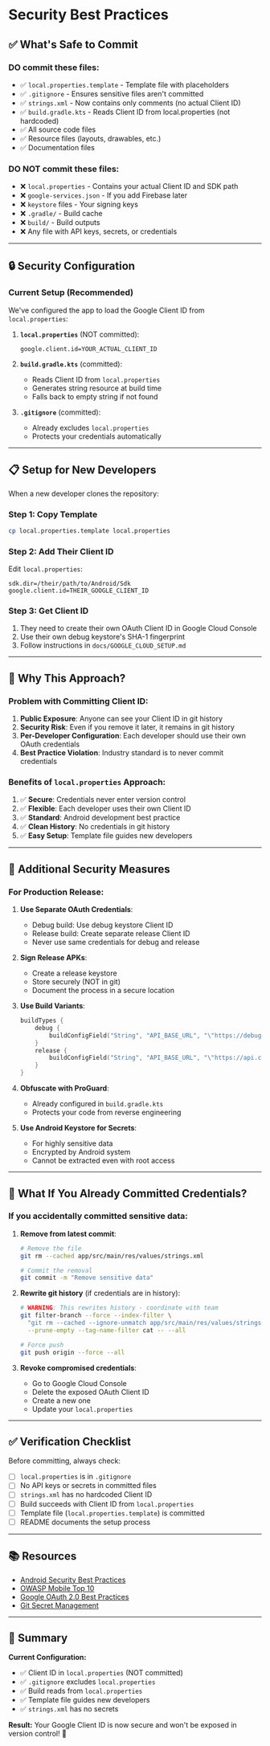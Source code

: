 # Security Best Practices

## ✅ What's Safe to Commit

### **DO commit these files:**
- ✅ `local.properties.template` - Template file with placeholders
- ✅ `.gitignore` - Ensures sensitive files aren't committed
- ✅ `strings.xml` - Now contains only comments (no actual Client ID)
- ✅ `build.gradle.kts` - Reads Client ID from local.properties (not hardcoded)
- ✅ All source code files
- ✅ Resource files (layouts, drawables, etc.)
- ✅ Documentation files

### **DO NOT commit these files:**
- ❌ `local.properties` - Contains your actual Client ID and SDK path
- ❌ `google-services.json` - If you add Firebase later
- ❌ `keystore` files - Your signing keys
- ❌ `.gradle/` - Build cache
- ❌ `build/` - Build outputs
- ❌ Any file with API keys, secrets, or credentials

---

## 🔒 Security Configuration

### **Current Setup (Recommended)**

We've configured the app to load the Google Client ID from `local.properties`:

1. **`local.properties`** (NOT committed):
   ```properties
   google.client.id=YOUR_ACTUAL_CLIENT_ID
   ```

2. **`build.gradle.kts`** (committed):
   - Reads Client ID from `local.properties`
   - Generates string resource at build time
   - Falls back to empty string if not found

3. **`.gitignore`** (committed):
   - Already excludes `local.properties`
   - Protects your credentials automatically

---

## 📋 Setup for New Developers

When a new developer clones the repository:

### **Step 1: Copy Template**
```bash
cp local.properties.template local.properties
```

### **Step 2: Add Their Client ID**
Edit `local.properties`:
```properties
sdk.dir=/their/path/to/Android/Sdk
google.client.id=THEIR_GOOGLE_CLIENT_ID
```

### **Step 3: Get Client ID**
1. They need to create their own OAuth Client ID in Google Cloud Console
2. Use their own debug keystore's SHA-1 fingerprint
3. Follow instructions in `docs/GOOGLE_CLOUD_SETUP.md`

---

## 🤔 Why This Approach?

### **Problem with Committing Client ID:**
1. **Public Exposure**: Anyone can see your Client ID in git history
2. **Security Risk**: Even if you remove it later, it remains in git history
3. **Per-Developer Configuration**: Each developer should use their own OAuth credentials
4. **Best Practice Violation**: Industry standard is to never commit credentials

### **Benefits of `local.properties` Approach:**
1. ✅ **Secure**: Credentials never enter version control
2. ✅ **Flexible**: Each developer uses their own Client ID
3. ✅ **Standard**: Android development best practice
4. ✅ **Clean History**: No credentials in git history
5. ✅ **Easy Setup**: Template file guides new developers

---

## 🔐 Additional Security Measures

### **For Production Release:**

1. **Use Separate OAuth Credentials**:
   - Debug build: Use debug keystore Client ID
   - Release build: Create separate release Client ID
   - Never use same credentials for debug and release

2. **Sign Release APKs**:
   - Create a release keystore
   - Store securely (NOT in git)
   - Document the process in a secure location

3. **Use Build Variants**:
   ```kotlin
   buildTypes {
       debug {
           buildConfigField("String", "API_BASE_URL", "\"https://debug.api.com\"")
       }
       release {
           buildConfigField("String", "API_BASE_URL", "\"https://api.com\"")
       }
   }
   ```

4. **Obfuscate with ProGuard**:
   - Already configured in `build.gradle.kts`
   - Protects your code from reverse engineering

5. **Use Android Keystore for Secrets**:
   - For highly sensitive data
   - Encrypted by Android system
   - Cannot be extracted even with root access

---

## 🚨 What If You Already Committed Credentials?

### **If you accidentally committed sensitive data:**

1. **Remove from latest commit**:
   ```bash
   # Remove the file
   git rm --cached app/src/main/res/values/strings.xml
   
   # Commit the removal
   git commit -m "Remove sensitive data"
   ```

2. **Rewrite git history** (if credentials are in history):
   ```bash
   # WARNING: This rewrites history - coordinate with team
   git filter-branch --force --index-filter \
     "git rm --cached --ignore-unmatch app/src/main/res/values/strings.xml" \
     --prune-empty --tag-name-filter cat -- --all
   
   # Force push
   git push origin --force --all
   ```

3. **Revoke compromised credentials**:
   - Go to Google Cloud Console
   - Delete the exposed OAuth Client ID
   - Create a new one
   - Update your `local.properties`

---

## ✅ Verification Checklist

Before committing, always check:

- [ ] `local.properties` is in `.gitignore`
- [ ] No API keys or secrets in committed files
- [ ] `strings.xml` has no hardcoded Client ID
- [ ] Build succeeds with Client ID from `local.properties`
- [ ] Template file (`local.properties.template`) is committed
- [ ] README documents the setup process

---

## 📚 Resources

- [Android Security Best Practices](https://developer.android.com/topic/security/best-practices)
- [OWASP Mobile Top 10](https://owasp.org/www-project-mobile-top-10/)
- [Google OAuth 2.0 Best Practices](https://developers.google.com/identity/protocols/oauth2/best-practices)
- [Git Secret Management](https://git-scm.com/book/en/v2/Git-Tools-Credential-Storage)

---

## 🔑 Summary

**Current Configuration:**
- ✅ Client ID in `local.properties` (NOT committed)
- ✅ `.gitignore` excludes `local.properties`
- ✅ Build reads from `local.properties`
- ✅ Template file guides new developers
- ✅ `strings.xml` has no secrets

**Result:** Your Google Client ID is now secure and won't be exposed in version control! 🎉
